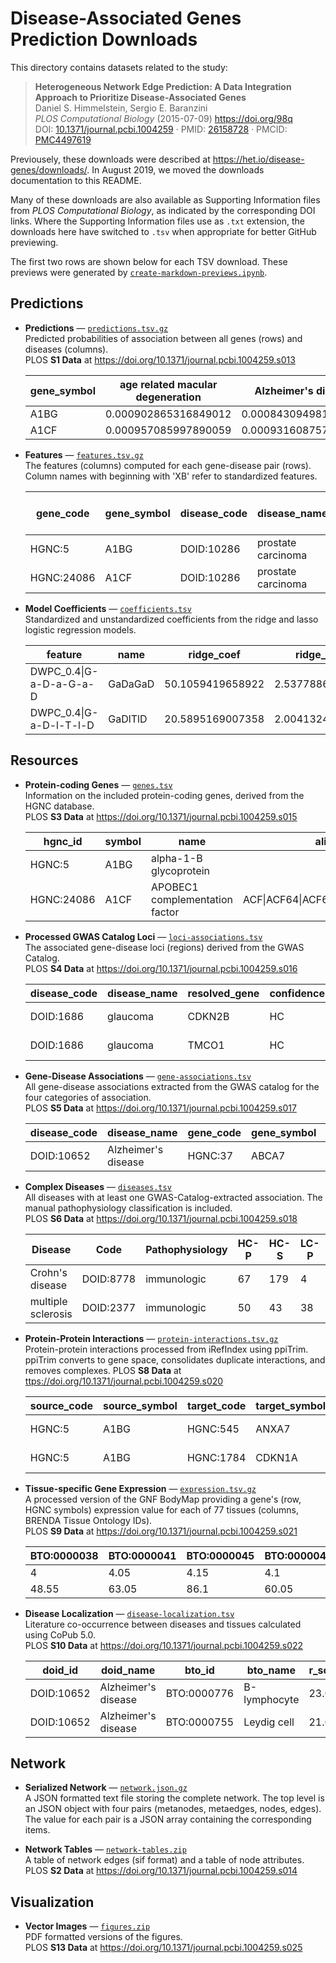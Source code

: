 # Disease-Associated Genes Prediction Downloads

This directory contains datasets related to the study:

> **Heterogeneous Network Edge Prediction: A Data Integration Approach to Prioritize Disease-Associated Genes**  
Daniel S. Himmelstein, Sergio E. Baranzini  
*PLOS Computational Biology* (2015-07-09) <https://doi.org/98q>  
DOI: [10.1371/journal.pcbi.1004259](https://doi.org/10.1371/journal.pcbi.1004259) · PMID: [26158728](https://www.ncbi.nlm.nih.gov/pubmed/26158728) · PMCID: [PMC4497619](https://www.ncbi.nlm.nih.gov/pmc/articles/PMC4497619)

Previousely, these downloads were described at <https://het.io/disease-genes/downloads/>.
In August 2019, we moved the downloads documentation to this README.

Many of these downloads are also available as Supporting Information files from _PLOS Computational Biology_, as indicated by the corresponding DOI links.
Where the Supporting Information files use as `.txt` extension, the downloads here have switched to `.tsv` when appropriate for better GitHub previewing.

The first two rows are shown below for each TSV download.
These previews were generated by [`create-markdown-previews.ipynb`](create-markdown-previews.ipynb).

## Predictions

- **Predictions** — [`predictions.tsv.gz`](predictions.tsv.gz)  
Predicted probabilities of association between all genes (rows) and diseases (columns).  
PLOS **S1 Data** at <https://doi.org/10.1371/journal.pcbi.1004259.s013>

    gene_symbol | age related macular degeneration | Alzheimer's disease | ankylosing spondylitis | asthma | atopic dermatitis | bipolar disorder | breast carcinoma | celiac disease | chronic lymphocytic leukemia | coronary artery disease | Crohn's disease | Graves' disease | lung carcinoma | metabolic syndrome X | migraine | multiple sclerosis | obesity | Parkinson's disease | primary biliary cirrhosis | prostate carcinoma | psoriasis | refractive error | rheumatoid arthritis | schizophrenia | systemic lupus erythematosus | type 1 diabetes mellitus | type 2 diabetes mellitus | ulcerative colitis | vitiligo
    --- | --- | --- | --- | --- | --- | --- | --- | --- | --- | --- | --- | --- | --- | --- | --- | --- | --- | --- | --- | --- | --- | --- | --- | --- | --- | --- | --- | --- | ---
    A1BG | 0.000902865316849012 | 0.000843094981697786 | 0.000865232781366083 | 0.000831379132325189 | 0.000911703492360143 | 0.000808922207291462 | 0.000959152333696821 | 0.000863317239021426 | 0.000883366400989101 | 0.000860652442140361 | 0.00101527849738045 | 0.000834690712259122 | 0.000836175784541967 | 0.000890262249489595 | 0.000910202482110256 | 0.000942966382621634 | 0.000885761201398873 | 0.00108242243839361 | 0.000877403291771053 | 0.000955266902171645 | 0.000836837597339859 | 0.000867033176122321 | 0.000913629510226676 | 0.000900995771178386 | 0.00088691653115335 | 0.000925299177993949 | 0.000918381930484204 | 0.000894170209705782 | 0.000883307183575619
    A1CF | 0.000957085997890059 | 0.000931608757521376 | 0.000846946668196247 | 0.000896742727312265 | 0.000885461144158393 | 0.000880761040241341 | 0.00118376663378837 | 0.000937125303326467 | 0.0010001122696522 | 0.00103019822337742 | 0.00115055855886886 | 0.000884716707004226 | 0.000961631136752842 | 0.00108022768862733 | 0.000942302096046314 | 0.00107627566455975 | 0.000966189226666171 | 0.000871368013059514 | 0.000955566329246775 | 0.00103882600872266 | 0.000926214620214113 | 0.000865329148260458 | 0.000976980091510641 | 0.000976109228605849 | 0.000937952065921 | 0.00100576569571365 | 0.00116644271736648 | 0.000945200666696613 | 0.000906560576575734

- **Features** — [`features.tsv.gz`](features.tsv.gz)  
The features (columns) computed for each gene-disease pair (rows).
Column names with beginning with 'XB' refer to standardized features.

    gene_code | gene_symbol | disease_code | disease_name | status | status_int | percentile | part | PC_s\|G-a-D | PC_t\|G-a-D | DWPC_0.4\|G-e-T-l-D | DWPC_0.4\|G-i-G-a-D | DWPC_0.4\|G-m-C5.B-m-G-a-D | DWPC_0.4\|G-m-C2.CP.K-m-G-a-D | DWPC_0.4\|G-m-C2.CP.B-m-G-a-D | DWPC_0.4\|G-m-C3.T-m-G-a-D | DWPC_0.4\|G-m-C1-m-G-a-D | DWPC_0.4\|G-m-C3.M-m-G-a-D | DWPC_0.4\|G-m-C4.CG-m-G-a-D | DWPC_0.4\|G-m-C4.CM-m-G-a-D | DWPC_0.4\|G-a-D-a-G-a-D | DWPC_0.4\|G-a-D-m-P-m-D | DWPC_0.4\|G-a-D-l-T-l-D | DWPC_0.4\|G-m-C5.M-m-G-a-D | DWPC_0.4\|G-m-C2.CG-m-G-a-D | DWPC_0.4\|G-m-C2.CP.R-m-G-a-D | DWPC_0.4\|G-m-C7-m-G-a-D | DWPC_0.4\|G-m-C6-m-G-a-D | DWPC_0.4\|G-e-T-e-G-a-D | DWPC_0.4\|G-i-G-e-T-l-D | DWPC_0.4\|G-i-G-i-G-a-D | DWPC_0.4\|G-m-C5.C-m-G-a-D | disease_pathophys | ridge | lasso | XB\|PC_s\|G-a-D | XB\|PC_t\|G-a-D | XB\|DWPC_0.4\|G-e-T-l-D | XB\|DWPC_0.4\|G-i-G-a-D | XB\|DWPC_0.4\|G-m-C5.B-m-G-a-D | XB\|DWPC_0.4\|G-m-C2.CP.K-m-G-a-D | XB\|DWPC_0.4\|G-m-C2.CP.B-m-G-a-D | XB\|DWPC_0.4\|G-m-C3.T-m-G-a-D | XB\|DWPC_0.4\|G-m-C1-m-G-a-D | XB\|DWPC_0.4\|G-m-C3.M-m-G-a-D | XB\|DWPC_0.4\|G-m-C4.CG-m-G-a-D | XB\|DWPC_0.4\|G-m-C4.CM-m-G-a-D | XB\|DWPC_0.4\|G-a-D-a-G-a-D | XB\|DWPC_0.4\|G-a-D-m-P-m-D | XB\|DWPC_0.4\|G-a-D-l-T-l-D | XB\|DWPC_0.4\|G-m-C5.M-m-G-a-D | XB\|DWPC_0.4\|G-m-C2.CG-m-G-a-D | XB\|DWPC_0.4\|G-m-C2.CP.R-m-G-a-D | XB\|DWPC_0.4\|G-m-C7-m-G-a-D | XB\|DWPC_0.4\|G-m-C6-m-G-a-D | XB\|DWPC_0.4\|G-e-T-e-G-a-D | XB\|DWPC_0.4\|G-i-G-e-T-l-D | XB\|DWPC_0.4\|G-i-G-i-G-a-D | XB\|DWPC_0.4\|G-m-C5.C-m-G-a-D
    --- | --- | --- | --- | --- | --- | --- | --- | --- | --- | --- | --- | --- | --- | --- | --- | --- | --- | --- | --- | --- | --- | --- | --- | --- | --- | --- | --- | --- | --- | --- | --- | --- | --- | --- | --- | --- | --- | --- | --- | --- | --- | --- | --- | --- | --- | --- | --- | --- | --- | --- | --- | --- | --- | --- | --- | --- | --- | ---
    HGNC:5 | A1BG | DOID:10286 | prostate carcinoma | negative | 0 | 0.10572593 | train | 0 | 34 | 0 | 0 | 0 | 0 | 0 | 0.00155245904597262 | 0 | 0 | 0 | 0.0020210045278042 | 0 | 0 | 0 | 0 | 0.00121789583242957 | 0 | 0 | 0 | 0.00089748671759056 | 0.0019959656678926 | 0 | 0.00411933832386317 | neoplastic | 0.000955266902171645 | 0.000904602830537589 | 0 | 0.0578418829928233 | 0 | 0 | 0 | 0 | 0 | 0.0220756680131442 | 0 | 0 | 0 | 0.0289325302452683 | 0 | 0 | 0 | 0 | 0.0400509738187678 | 0 | 0 | 0 | 0.00401721262818795 | 0.00350152338505844 | 0 | 0.0405191297120283
    HGNC:24086 | A1CF | DOID:10286 | prostate carcinoma | negative | 0 | 0.59621654 | train | 0 | 34 | 0.00590021447147218 | 0 | 0.00619975385355829 | 0 | 0 | 0 | 0 | 0 | 0 | 0 | 0 | 0 | 0 | 0 | 0.000645118666484247 | 0 | 0.00111228506784582 | 0 | 0.00483938065794723 | 0.00469503472779078 | 0 | 0.00268768008923857 | neoplastic | 0.00103882600872266 | 0.000846424494832754 | 0 | 0.0578418829928233 | 0.0173638829936915 | 0 | 0.0974203041285678 | 0 | 0 | 0 | 0 | 0 | 0 | 0 | 0 | 0 | 0 | 0 | 0.0212149759719727 | 0 | 0.030702468640466 | 0 | 0.0216614025708436 | 0.00823650133740952 | 0 | 0.0264368812654755

- **Model Coefficients** — [`coefficients.tsv`](coefficients.tsv)  
Standardized and unstandardized coefficients from the ridge and lasso logistic regression models.

    feature | name | ridge_coef | ridge_zcoef | lasso_coef | lasso_zcoef | select_coef | select_zcoef
    --- | --- | --- | --- | --- | --- | --- | ---
    DWPC_0.4\|G-a-D-a-G-a-D | GaDaGaD | 50.1059419658922 | 2.53778862460897 | 58.1870914234121 | 2.94708637179072 | 57.449958914982 | 2.90975174796513
    DWPC_0.4\|G-a-D-l-T-l-D | GaDlTlD | 20.5895169007358 | 2.00413247793486 | 26.8769993619278 | 2.61614041700751 |  | 

## Resources

- **Protein-coding Genes** — [`genes.tsv`](genes.tsv)  
Information on the included protein-coding genes, derived from the HGNC database.  
PLOS **S3 Data** at <https://doi.org/10.1371/journal.pcbi.1004259.s015>

    hgnc_id | symbol | name | aliases | entrez | ensembl | uniprot | chromosome
    --- | --- | --- | --- | --- | --- | --- | ---
    HGNC:5 | A1BG | alpha-1-B glycoprotein |  | 1 | ENSG00000121410 | P04217 | 19q13.43
    HGNC:24086 | A1CF | APOBEC1 complementation factor | ACF\|ACF64\|ACF65\|APOBEC1CF\|ASP | 29974 | ENSG00000148584 | Q9NQ94 | 10q21.1

- **Processed GWAS Catalog Loci** — [`loci-associations.tsv`](loci-associations.tsv)  
The associated gene-disease loci (regions) derived from the GWAS Catalog.  
PLOS **S4 Data** at <https://doi.org/10.1371/journal.pcbi.1004259.s016>

    disease_code | disease_name | resolved_gene | confidence | candidate_genes | report_counter | mapped_genes | dapple_genes | studies | snps | mlog_pvals
    --- | --- | --- | --- | --- | --- | --- | --- | --- | --- | ---
    DOID:1686 | glaucoma | CDKN2B | HC | CDKN2B | Counter({CDKN2B: 2}) | None\|None\|None\|CDKN2B\|None\|None | CDKN2B\|CDKN2A\|MTAP | 22570617\|21532571\|22570617\|22419738\|22428042\|22792221 | rs2157719\|rs4977756\|rs2157719\|rs1063192\|rs7865618\|rs523096 | 17.699\|14.000\|12.000\|10.301\|10.046\|10.301
    DOID:1686 | glaucoma | TMCO1 | HC | TMCO1\|ALDH9A1 | Counter({TMCO1: 1}) | TMCO1 | UCK2\|MGST3\|ALDH9A1\|TMCO1 | 21532571 | rs4656461 | 13.222

- **Gene-Disease Associations** — [`gene-associations.tsv`](gene-associations.tsv)  
All gene-disease associations extracted from the GWAS catalog for the four categories of association.  
PLOS **S5 Data** at <https://doi.org/10.1371/journal.pcbi.1004259.s017>

    disease_code | disease_name | gene_code | gene_symbol | status
    --- | --- | --- | --- | ---
    DOID:10652 | Alzheimer's disease | HGNC:37 | ABCA7 | HC_primary

- **Complex Diseases** — [`diseases.tsv`](diseases.tsv)  
All diseases with at least one GWAS-Catalog-extracted association.
The manual pathophysiology classification is included.  
PLOS **S6 Data** at <https://doi.org/10.1371/journal.pcbi.1004259.s018>

    Disease | Code | Pathophysiology | HC-P | HC-S | LC-P | LC-S
    --- | --- | --- | --- | --- | --- | ---
    Crohn's disease | DOID:8778 | immunologic | 67 | 179 | 4 | 2
    multiple sclerosis | DOID:2377 | immunologic | 50 | 43 | 38 | 29

- **Protein-Protein Interactions** — [`protein-interactions.tsv.gz`](protein-interactions.tsv.gz)  
Protein-protein interactions processed from iRefIndex using ppiTrim.
ppiTrim converts to gene space, consolidates duplicate interactions, and removes complexes.
PLOS **S8 Data** at <ttps://doi.org/10.1371/journal.pcbi.1004259.s020>

    source_code | source_symbol | target_code | target_symbol | pubmed | interaction_type | method
    --- | --- | --- | --- | --- | --- | ---
    HGNC:5 | A1BG | HGNC:545 | ANXA7 | 21900206 | MI:0407(direct interaction) | MI:0018(two hybrid)
    HGNC:5 | A1BG | HGNC:1784 | CDKN1A | 21900206 | MI:0407(direct interaction) | MI:0018(two hybrid)

- **Tissue-specific Gene Expression** — [`expression.tsv.gz`](expression.tsv.gz)  
A processed version of the GNF BodyMap providing a gene's (row, HGNC symbols) expression value for each of 77 tissues (columns, BRENDA Tissue Ontology IDs).  
PLOS **S9 Data** at <https://doi.org/10.1371/journal.pcbi.1004259.s021>

    BTO:0000038 | BTO:0000041 | BTO:0000045 | BTO:0000047 | BTO:0000084 | BTO:0000089 | BTO:0000141 | BTO:0000142 | BTO:0000211 | BTO:0000232 | BTO:0000269 | BTO:0000289 | BTO:0000293 | BTO:0000443 | BTO:0000562 | BTO:0000614 | BTO:0000651 | BTO:0000664 | BTO:0000671 | BTO:0000725 | BTO:0000738 | BTO:0000755 | BTO:0000759 | BTO:0000763 | BTO:0000776 | BTO:0000784 | BTO:0000873 | BTO:0000876 | BTO:0000914 | BTO:0000958 | BTO:0000961 | BTO:0000975 | BTO:0000988 | BTO:0000991 | BTO:0001001 | BTO:0001042 | BTO:0001067 | BTO:0001073 | BTO:0001078 | BTO:0001101 | BTO:0001103 | BTO:0001129 | BTO:0001154 | BTO:0001175 | BTO:0001176 | BTO:0001203 | BTO:0001231 | BTO:0001235 | BTO:0001253 | BTO:0001256 | BTO:0001260 | BTO:0001264 | BTO:0001279 | BTO:0001325 | BTO:0001355 | BTO:0001363 | BTO:0001365 | BTO:0001374 | BTO:0001379 | BTO:0001385 | BTO:0001387 | BTO:0001388 | BTO:0001424 | BTO:0001539 | BTO:0001561 | BTO:0002042 | BTO:0002246 | BTO:0002252 | BTO:0002320 | BTO:0002417 | BTO:0002807 | BTO:0002924 | BTO:0003335 | BTO:0003975 | BTO:0004238 | BTO:0004730 | BTO:0004911
    --- | --- | --- | --- | --- | --- | --- | --- | --- | --- | --- | --- | --- | --- | --- | --- | --- | --- | --- | --- | --- | --- | --- | --- | --- | --- | --- | --- | --- | --- | --- | --- | --- | --- | --- | --- | --- | --- | --- | --- | --- | --- | --- | --- | --- | --- | --- | --- | --- | --- | --- | --- | --- | --- | --- | --- | --- | --- | --- | --- | --- | --- | --- | --- | --- | --- | --- | --- | --- | --- | --- | --- | --- | --- | --- | --- | ---
    4 | 4.05 | 4.15 | 4.1 | 4 | 4.1 | 4.1 | 4 | 4.2 | 4.12492424172857 | 4.05 | 4 | 4.1 | 4.1 | 3.7 | 4.05 | 4.1 | 4.1 | 4.1 | 4.15 | 4.1 | 4.05 | 8898.60000000001 | 4.05 | 4 | 4.1 | 4.05 | 4.1 | 4 | 4 | 4.05 | 4.1 | 4.1 | 4.1 | 4.1 | 3.9 | 4.06998771496917 | 4.1 | 4.05 | 4.1 | 4.1 | 4.1 | 3.65 | 3.95 | 4.05 | 4.1 | 4.05 | 4.05 | 4.05 | 4.05 | 4.05 | 4.05 | 4.1 | 3.95 | 4.1 | 4.05 | 4.2 | 4.05 | 4 | 4.1 | 4.1 | 4.1 | 4.04969134626332 | 3.1 | 4.05 | 4.1 | 4.1 | 4.1 | 4 | 4 | 3.8 | 4.1 | 4 | 4.1 | 4.05 | 4.05 | 4.1
    48.55 | 63.05 | 86.1 | 60.05 | 92.1 | 60.7 | 80.35 | 40.45 | 52.6 | 69.7784350641371 | 237.25 | 27.55 | 37.3 | 41.15 | 60.1 | 64 | 242.95 | 39.25 | 131.65 | 20.2 | 39.55 | 62.85 | 362.4 | 53.45 | 22.05 | 41.9 | 40.25 | 23.1 | 33.2 | 39.15 | 55.9 | 72.85 | 215.05 | 269.9 | 57.1 | 52.95 | 37.207741130039 | 77.45 | 52.25 | 69.1 | 101.3 | 51.25 | 87.4 | 53.85 | 28.5 | 47.15 | 81.35 | 50.25 | 69.85 | 42.15 | 45.35 | 46.75 | 53.25 | 107.2 | 42.4 | 74.45 | 46.5 | 37.6 | 69.65 | 79.95 | 44.85 | 42.6 | 63.9411839114666 | 64.15 | 63.75 | 24.45 | 31.15 | 37.65 | 58.2 | 30.2 | 44.85 | 48.9 | 41.1 | 58.2 | 37.3 | 17.35 | 31.6

- **Disease Localization** — [`disease-localization.tsv`](disease-localization.tsv)  
Literature co-occurrence between diseases and tissues calculated using CoPub 5.0.  
PLOS **S10 Data** at <https://doi.org/10.1371/journal.pcbi.1004259.s022>

    doid_id | doid_name | bto_id | bto_name | r_scaled
    --- | --- | --- | --- | ---
    DOID:10652 | Alzheimer's disease | BTO:0000776 | B-lymphocyte | 23.0
    DOID:10652 | Alzheimer's disease | BTO:0000755 | Leydig cell | 21.0

## Network

- **Serialized Network** — [`network.json.gz`](network.json.gz)  
A JSON formatted text file storing the complete network.
The top level is an JSON object with four pairs (metanodes, metaedges, nodes, edges).
The value for each pair is a JSON array containing the corresponding items.

- **Network Tables** — [`network-tables.zip`](network-tables.zip)  
A table of network edges (sif format) and a table of node attributes.  
PLOS **S2 Data** at <https://doi.org/10.1371/journal.pcbi.1004259.s014>

## Visualization

- **Vector Images** — [`figures.zip`](figures.zip)  
PDF formatted versions of the figures.  
PLOS **S13 Data** at <https://doi.org/10.1371/journal.pcbi.1004259.s025>
